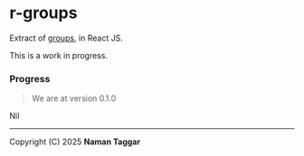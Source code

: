 # r-groups

Extract of [groups](https://github.com/zplus11/MGroups.git), in React JS.

This is a work in progress.

### Progress

> We are at version 0.1.0

Nil

---

Copyright (C) 2025 **Naman Taggar**
